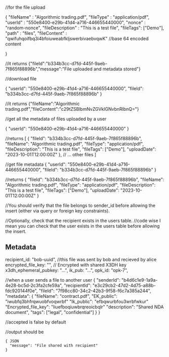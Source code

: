 //for the file upload

{
    "fileName" : "Algorithmic trading.pdf",
    "fileType" : "application/pdf",
    "userId" : "550e8400-e29b-41d4-a716-446655440000",
    "nonce" : "random-nonce",
    "fileDescription" : "This is a test file",
    "fileTags": ["Demo"],
    "path" : "files",
    "fileContent" : "qwifuhqoifbq3i4bfoiuweabfkljswerbivaebvqwK" //base 64 encoded content

}

//it returns
{"fileId":"b334b3cc-d7fd-445f-9aeb-7f865f88896b","message":"File uploaded and metadata stored"}

//download file

{
    "userId": "550e8400-e29b-41d4-a716-446655440000",
    "fileId": "b334b3cc-d7fd-445f-9aeb-7f865f88896b"
}

//it returns
{"fileName":"Algorithmic trading.pdf","fileContent":"c29tZSBlbmNvZGVkIGNvbnRlbnQ="}

//get all the metadata of files uploaded by a user

{
	"userId": "550e8400-e29b-41d4-a716-446655440000"
}

//returns
[
	{
		"fileId": "b334b3cc-d7fd-445f-9aeb-7f865f88896b",
		"fileName": "Algorithmic trading.pdf",
		"fileType": "application/pdf",
		"fileDescription": "This is a test file",
		"fileTags": ["Demo"],
		"uploadDate": "2023-10-01T12:00:00Z"
	},
	// ... other files
]

//get file metadata
{
	"userId": "550e8400-e29b-41d4-a716-446655440000",
	"fileId": "b334b3cc-d7fd-445f-9aeb-7f865f88896b"
}

//returns
{
	"fileId": "b334b3cc-d7fd-445f-9aeb-7f865f88896b",
	"fileName": "Algorithmic trading.pdf",
	"fileType": "application/pdf",
	"fileDescription": "This is a test file",
	"fileTags": ["Demo"],
	"uploadDate": "2023-10-01T12:00:00Z"
}

//You should verify that the file belongs to sender_id before allowing the insert (either via query or foreign key constraints).

//Optionally, check that the recipient exists in the users table.
//code wise I mean you can check that the user exists in the users table before allowing the insert.

## Metadata
recipient_id: "bob-uuid", //this file was sent by bob and recieved by alice
      encrypted_file_key: "<base64>", // Encrypted with shared X3DH key
      x3dh_ephemeral_pubkey: "...",
      ik_pub: "...",
      opk_id: "opk-7",

//when a user sends a file to another user
{
  "senderId": "b4d6c1e9-1a9a-4e28-bc5d-2c3fa2cfe59a",
  "recipientId": "e3c29cb2-47d2-4d75-a88b-fdc920144f0e",
  "fileId": "7f98cc80-34c2-42b3-9f58-f6c7a385a244",
  "metadata": {
    "fileName": "contract.pdf",
	"EK_public": "iwubfq3bhfrqwuobfvoqwrbf"
	"Ik_public": "efbqwurbfou3wrbfwkur"
	"Encrypted_file_key": "liuefboqiuwbrqreoicbqlr"
    "description": "Shared NDA document",
    "tags": ["legal", "confidential"]
  }
}

//accepted is false by default

//output should be

```
{ JSON
  "message": "File shared with recipient"
}
```
